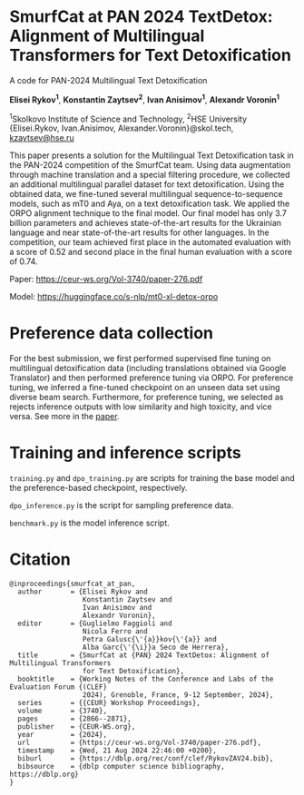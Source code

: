 # SmurfCat at PAN 2024 TextDetox: Alignment of Multilingual Transformers for Text Detoxification
A code for PAN-2024 Multilingual Text Detoxification

**Elisei Rykov<sup>1</sup>**, **Konstantin Zaytsev<sup>2</sup>**, **Ivan Anisimov<sup>1</sup>**, **Alexandr Voronin<sup>1</sup>**

<sup>1</sup>Skolkovo Institute of Science and Technology, <sup>2</sup>HSE University
{Elisei.Rykov, Ivan.Anisimov, Alexander.Voronin}@skol.tech, kzaytsev@hse.ru

This paper presents a solution for the Multilingual Text Detoxification task in the PAN-2024 competition of the SmurfCat team. Using data augmentation through machine translation and a special filtering procedure, we collected an additional multilingual parallel dataset for text detoxification. Using the obtained data, we fine-tuned several multilingual sequence-to-sequence models, such as mT0 and Aya, on a text detoxification task. We applied the ORPO alignment technique to the final model. Our final model has only 3.7 billion parameters and achieves state-of-the-art results for the Ukrainian language and near state-of-the-art results for other languages. In the competition, our team achieved first place in the automated evaluation with a score of 0.52 and second place in the final human evaluation with a score of 0.74.

Paper: https://ceur-ws.org/Vol-3740/paper-276.pdf

Model: https://huggingface.co/s-nlp/mt0-xl-detox-orpo


# Preference data collection
For the best submission, we first performed supervised fine tuning on multilingual detoxification data (including translations obtained via Google Translator) and then performed preference tuning via ORPO. For preference tuning, we inferred a fine-tuned checkpoint on an unseen data set using diverse beam search. Furthermore, for preference tuning, we selected as rejects inference outputs with low similarity and high toxicity, and vice versa. See more in the [paper](https://ceur-ws.org/Vol-3740/paper-276.pdf).

# Training and inference scripts
`training.py` and `dpo_training.py` are scripts for training the base model and the preference-based checkpoint, respectively. 

`dpo_inference.py` is the script for sampling preference data.

`benchmark.py` is the model inference script. 


# Citation
```
@inproceedings{smurfcat_at_pan,
  author       = {Elisei Rykov and
                  Konstantin Zaytsev and
                  Ivan Anisimov and
                  Alexandr Voronin},
  editor       = {Guglielmo Faggioli and
                  Nicola Ferro and
                  Petra Galusc{\'{a}}kov{\'{a}} and
                  Alba Garc{\'{\i}}a Seco de Herrera},
  title        = {SmurfCat at {PAN} 2024 TextDetox: Alignment of Multilingual Transformers
                  for Text Detoxification},
  booktitle    = {Working Notes of the Conference and Labs of the Evaluation Forum {(CLEF}
                  2024), Grenoble, France, 9-12 September, 2024},
  series       = {{CEUR} Workshop Proceedings},
  volume       = {3740},
  pages        = {2866--2871},
  publisher    = {CEUR-WS.org},
  year         = {2024},
  url          = {https://ceur-ws.org/Vol-3740/paper-276.pdf},
  timestamp    = {Wed, 21 Aug 2024 22:46:00 +0200},
  biburl       = {https://dblp.org/rec/conf/clef/RykovZAV24.bib},
  bibsource    = {dblp computer science bibliography, https://dblp.org}
}
```
